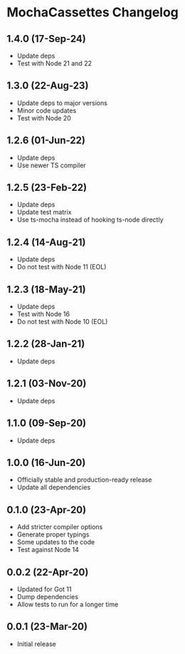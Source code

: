 # MochaCassettes Changelog

## 1.4.0 (17-Sep-24)

* Update deps
* Test with Node 21 and 22

## 1.3.0 (22-Aug-23)

* Update deps to major versions
* Minor code updates
* Test with Node 20

## 1.2.6 (01-Jun-22)

* Update deps
* Use newer TS compiler

## 1.2.5 (23-Feb-22)

* Update deps
* Update test matrix
* Use ts-mocha instead of hooking ts-node directly

## 1.2.4 (14-Aug-21)

* Update deps
* Do not test with Node 11 (EOL)

## 1.2.3 (18-May-21)

* Update deps
* Test with Node 16
* Do not test with Node 10 (EOL)

## 1.2.2 (28-Jan-21)

* Update deps

## 1.2.1 (03-Nov-20)

* Update deps

## 1.1.0 (09-Sep-20)

* Update deps

## 1.0.0 (16-Jun-20)

* Officially stable and production-ready release
* Update all dependencies

## 0.1.0 (23-Apr-20)

* Add stricter compiler options
* Generate proper typings
* Some updates to the code
* Test against Node 14

## 0.0.2 (22-Apr-20)

* Updated for Got 11
* Dump dependencies
* Allow tests to run for a longer time

## 0.0.1 (23-Mar-20)

* Initial release
